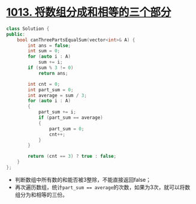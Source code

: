 # [1013. 将数组分成和相等的三个部分](https://leetcode-cn.com/problems/partition-array-into-three-parts-with-equal-sum/)

```cpp
class Solution {
public:
    bool canThreePartsEqualSum(vector<int>& A) {
        int ans = false;
        int sum = 0;
        for (auto i : A)
            sum += i;
        if (sum % 3 != 0)
            return ans;

        int cnt = 0;
        int part_sum = 0;
        int average = sum / 3;
        for (auto i : A)
        {
            part_sum += i;
            if (part_sum == average)
            {
                part_sum = 0;
                cnt++;
            }
        }

        return (cnt == 3) ? true : false;
    }
};
```

- 判断数组中所有数的和能否被3整除，不能直接返回false；
- 再次遍历数组，统计`part_sum == average`的次数，如果为3次，就可以将数组分为和相等的三份。